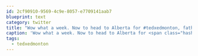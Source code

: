 ```yaml
---
id: 2cf90910-9569-4c9e-8057-e7709141aab7
blueprint: text
category: twitter
title: "Wow what a week. Now to head to Alberta for #tedxedmonton, father's days and bro's birthday"
caption: 'Wow what a week. Now to head to Alberta for <span class="hashtag hashtag_local">#<a href="http://tweettemp.darylchymko.ca/?tag=tedxedmonton">tedxedmonton</a>, father''s days and bro''s birthday'
tags:
  - tedxedmonton
---
```

